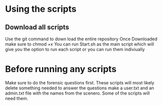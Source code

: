 # Using the scripts

## Download all scripts
Use the git command to down load the entire repository
Once Downloaded make sure to chmod +x <name of each script>
You can run Start.sh as the main script which will give you the option to run each script or you can run them indiviually

# Before running any scripts
  Make sure to do the forensic questions first.   These scripts will most likely delete something needed to answer the questions
  make a user.txt and an admin.txt file with the names from the scenero.  Some of the scripts will need them.
